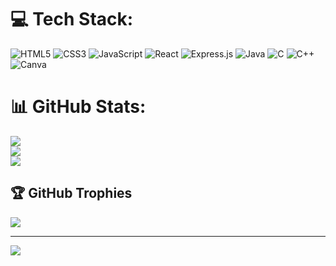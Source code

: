
# 💻 Tech Stack:
![HTML5](https://img.shields.io/badge/html5-%23E34F26.svg?style=for-the-badge&logo=html5&logoColor=white) 
![CSS3](https://img.shields.io/badge/css3-%231572B6.svg?style=for-the-badge&logo=css3&logoColor=white) 
![JavaScript](https://img.shields.io/badge/javascript-%23323330.svg?style=for-the-badge&logo=javascript&logoColor=%23F7DF1E) 
![React](https://img.shields.io/badge/react-%2320232a.svg?style=for-the-badge&logo=react&logoColor=%2361DAFB) 
![Express.js](https://img.shields.io/badge/express.js-%23404d59.svg?style=for-the-badge&logo=express&logoColor=%2361DAFB)
![Java](https://img.shields.io/badge/java-%23ED8B00.svg?style=for-the-badge&logo=openjdk&logoColor=white) 
![C](https://img.shields.io/badge/c-%2300599C.svg?style=for-the-badge&logo=c&logoColor=white) 
![C++](https://img.shields.io/badge/c++-%2300599C.svg?style=for-the-badge&logo=c%2B%2B&logoColor=white) 
![Canva](https://img.shields.io/badge/Canva-%2300C4CC.svg?style=for-the-badge&logo=Canva&logoColor=white) 

 
# 📊 GitHub Stats:
![](https://github-readme-stats.vercel.app/api?username=chezhianch&theme=gotham&hide_border=false&include_all_commits=true&count_private=false)<br/>
![](https://github-readme-streak-stats.herokuapp.com/?user=chezhianch&theme=gotham&hide_border=false)<br/>
![](https://github-readme-stats.vercel.app/api/top-langs/?username=chezhianch&theme=gotham&hide_border=false&include_all_commits=true&count_private=false&layout=compact)

## 🏆 GitHub Trophies
![](https://github-profile-trophy.vercel.app/?username=chezhianch&theme=radical&no-frame=false&no-bg=true&margin-w=4)

---
[![](https://visitcount.itsvg.in/api?id=chezhianch&icon=0&color=0)](https://visitcount.itsvg.in)

<!-- Proudly created with GPRM ( https://gprm.itsvg.in ) -->
